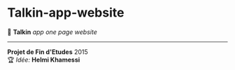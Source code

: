 # Talkin-app-website
📱 <b>Talkin</b> <i>app one page website</i><br>
<hr>
<b>Projet de Fin d'Etudes</b> 2015<br/>
🏆 <i>Idée: </i><b>Helmi Khamessi</b>

